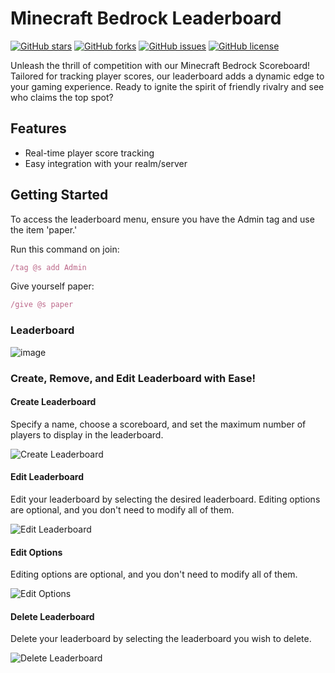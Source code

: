 # Minecraft Bedrock Leaderboard

[![GitHub stars](https://img.shields.io/github/stars/THEBOSS9345/Leaderboard.svg?style=for-the-badge)](https://github.com/THEBOSS9345/Leaderboard/stargazers)
[![GitHub forks](https://img.shields.io/github/forks/THEBOSS9345/Leaderboard.svg?style=for-the-badge)](https://github.com/THEBOSS9345/Leaderboard/network)
[![GitHub issues](https://img.shields.io/github/issues/THEBOSS9345/Leaderboard.svg?style=for-the-badge)](https://github.com/THEBOSS9345/Leaderboard/issues)
[![GitHub license](https://img.shields.io/github/license/THEBOSS9345/Leaderboard.svg?style=for-the-badge)](https://github.com/THEBOSS9345/Leaderboard/blob/master/LICENSE)

Unleash the thrill of competition with our Minecraft Bedrock Scoreboard! Tailored for tracking player scores, our leaderboard adds a dynamic edge to your gaming experience. Ready to ignite the spirit of friendly rivalry and see who claims the top spot?

## Features

- Real-time player score tracking
- Easy integration with your realm/server

## Getting Started

To access the leaderboard menu, ensure you have the Admin tag and use the item 'paper.'

Run this command on join:
```js
/tag @s add Admin
```

Give yourself paper:
```js
/give @s paper
```
### Leaderboard 
![image](https://github.com/THEBOSS9345/Leaderboard/assets/125090249/ec76586e-5bc8-4a86-a883-f73fd7109c50)


### Create, Remove, and Edit Leaderboard with Ease!

#### Create Leaderboard

Specify a name, choose a scoreboard, and set the maximum number of players to display in the leaderboard.

![Create Leaderboard](https://github.com/THEBOSS9345/Leaderboard/assets/125090249/4318c566-5799-4012-9d16-2224e3886294)

#### Edit Leaderboard

Edit your leaderboard by selecting the desired leaderboard. Editing options are optional, and you don't need to modify all of them.

![Edit Leaderboard](https://github.com/THEBOSS9345/Leaderboard/assets/125090249/d4449150-c5c2-4963-8dca-48c41848b4fc)

#### Edit Options

Editing options are optional, and you don't need to modify all of them.

![Edit Options](https://github.com/THEBOSS9345/Leaderboard/assets/125090249/fffbf237-3c25-4280-8c55-88d006343e2f)

#### Delete Leaderboard

Delete your leaderboard by selecting the leaderboard you wish to delete.

![Delete Leaderboard](https://github.com/THEBOSS9345/Leaderboard/assets/125090249/8b2c2f43-c02b-46f4-918b-bc6a0a08930c)
